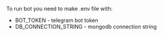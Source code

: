 To run bot you need to make .env file with:
- BOT_TOKEN - telegram bot token
- DB_CONNECTION_STRING - mongodb connection string